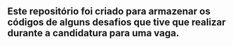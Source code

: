 ## Este repositório foi criado para armazenar os códigos de alguns desafios que tive que realizar durante a candidatura para uma vaga.
